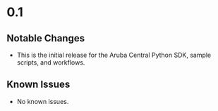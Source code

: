 # 0.1

## Notable Changes
* This is the initial release for the Aruba Central Python SDK, sample scripts, and workflows.

## Known Issues
* No known issues.